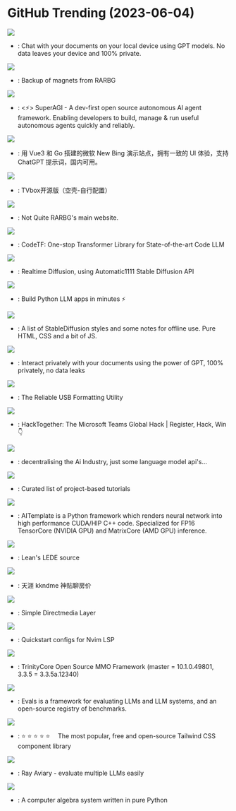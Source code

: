 # GitHub Trending (2023-06-04)

![](https://img.shields.io/badge/Python-New%20354-green?style=flat-square&logo=appveyor)
- [](https://github.comundefined): Chat with your documents on your local device using GPT models. No data leaves your device and 100% private.

![](https://img.shields.io/badge/Python-New%20919-green?style=flat-square&logo=appveyor)
- [](https://github.comundefined): Backup of magnets from RARBG

![](https://img.shields.io/badge/Python-New%20349-green?style=flat-square&logo=appveyor)
- [](https://github.comundefined): <⚡️> SuperAGI - A dev-first open source autonomous AI agent framework. Enabling developers to build, manage & run useful autonomous agents quickly and reliably.

![](https://img.shields.io/badge/HTML-New%20288-green?style=flat-square&logo=appveyor)
- [](https://github.comundefined): 用 Vue3 和 Go 搭建的微软 New Bing 演示站点，拥有一致的 UI 体验，支持 ChatGPT 提示词，国内可用。

![](https://img.shields.io/badge/none-New%2049-green?style=flat-square&logo=appveyor)
- [](https://github.comundefined): TVbox开源版（空壳-自行配置）

![](https://img.shields.io/badge/PHP-New%20264-green?style=flat-square&logo=appveyor)
- [](https://github.comundefined): Not Quite RARBG's main website.

![](https://img.shields.io/badge/Python-New%2049-green?style=flat-square&logo=appveyor)
- [](https://github.comundefined): CodeTF: One-stop Transformer Library for State-of-the-art Code LLM

![](https://img.shields.io/badge/C%23-New%20193-green?style=flat-square&logo=appveyor)
- [](https://github.comundefined): Realtime Diffusion, using Automatic1111 Stable Diffusion API

![](https://img.shields.io/badge/TypeScript-New%2078-green?style=flat-square&logo=appveyor)
- [](https://github.comundefined): Build Python LLM apps in minutes ⚡️

![](https://img.shields.io/badge/HTML-New%2052-green?style=flat-square&logo=appveyor)
- [](https://github.comundefined): A list of StableDiffusion styles and some notes for offline use. Pure HTML, CSS and a bit of JS.

![](https://img.shields.io/badge/Python-New%20385-green?style=flat-square&logo=appveyor)
- [](https://github.comundefined): Interact privately with your documents using the power of GPT, 100% privately, no data leaks

![](https://img.shields.io/badge/C-New%2024-green?style=flat-square&logo=appveyor)
- [](https://github.comundefined): The Reliable USB Formatting Utility

![](https://img.shields.io/badge/C%23-New%2016-green?style=flat-square&logo=appveyor)
- [](https://github.comundefined): HackTogether: The Microsoft Teams Global Hack | Register, Hack, Win 👇

![](https://img.shields.io/badge/Python-New%20105-green?style=flat-square&logo=appveyor)
- [](https://github.comundefined): decentralising the Ai Industry, just some language model api's...

![](https://img.shields.io/badge/none-New%20398-green?style=flat-square&logo=appveyor)
- [](https://github.comundefined): Curated list of project-based tutorials

![](https://img.shields.io/badge/Python-New%20166-green?style=flat-square&logo=appveyor)
- [](https://github.comundefined): AITemplate is a Python framework which renders neural network into high performance CUDA/HIP C++ code. Specialized for FP16 TensorCore (NVIDIA GPU) and MatrixCore (AMD GPU) inference.

![](https://img.shields.io/badge/C-New%2011-green?style=flat-square&logo=appveyor)
- [](https://github.comundefined): Lean's LEDE source

![](https://img.shields.io/badge/none-New%20173-green?style=flat-square&logo=appveyor)
- [](https://github.comundefined): 天涯 kkndme 神贴聊房价

![](https://img.shields.io/badge/C-New%207-green?style=flat-square&logo=appveyor)
- [](https://github.comundefined): Simple Directmedia Layer

![](https://img.shields.io/badge/Lua-New%2011-green?style=flat-square&logo=appveyor)
- [](https://github.comundefined): Quickstart configs for Nvim LSP

![](https://img.shields.io/badge/C%2B%2B-New%203-green?style=flat-square&logo=appveyor)
- [](https://github.comundefined): TrinityCore Open Source MMO Framework (master = 10.1.0.49801, 3.3.5 = 3.3.5a.12340)

![](https://img.shields.io/badge/Python-New%2022-green?style=flat-square&logo=appveyor)
- [](https://github.comundefined): Evals is a framework for evaluating LLMs and LLM systems, and an open-source registry of benchmarks.

![](https://img.shields.io/badge/Svelte-New%2047-green?style=flat-square&logo=appveyor)
- [](https://github.comundefined): ⭐️ ⭐️ ⭐️ ⭐️ ⭐️  The most popular, free and open-source Tailwind CSS component library

![](https://img.shields.io/badge/Python-New%2056-green?style=flat-square&logo=appveyor)
- [](https://github.comundefined): Ray Aviary - evaluate multiple LLMs easily

![](https://img.shields.io/badge/Python-New%203-green?style=flat-square&logo=appveyor)
- [](https://github.comundefined): A computer algebra system written in pure Python

